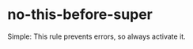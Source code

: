 no-this-before-super
====================
Simple: This rule prevents errors, so always activate it.
